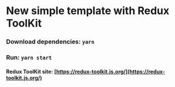 # New simple template with Redux ToolKit


### Download dependencies: `yarn`
### Run: `yarn start`

#### Redux ToolKit site: [https://redux-toolkit.js.org/](https://redux-toolkit.js.org/)
